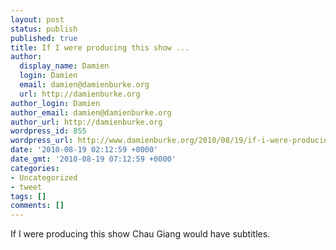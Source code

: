 ```yaml
---
layout: post
status: publish
published: true
title: If I were producing this show ...
author:
  display_name: Damien
  login: Damien
  email: damien@damienburke.org
  url: http://damienburke.org
author_login: Damien
author_email: damien@damienburke.org
author_url: http://damienburke.org
wordpress_id: 855
wordpress_url: http://www.damienburke.org/2010/08/19/if-i-were-producing-this-show/
date: '2010-08-19 02:12:59 +0000'
date_gmt: '2010-08-19 07:12:59 +0000'
categories:
- Uncategorized
- tweet
tags: []
comments: []
---
```

<p>If I were producing this show Chau Giang would have subtitles.</p>
